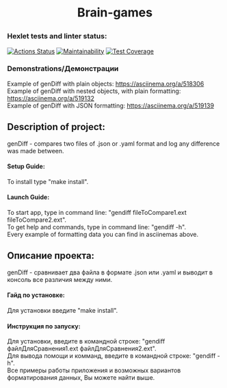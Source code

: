 # <p align=center> Brain-games </p> 

### Hexlet tests and linter status:

[![Actions Status](https://github.com/ViktorFAlex/frontend-project-46/workflows/hexlet-check/badge.svg)](https://github.com/ViktorFAlex/frontend-project-46/actions)
[![Maintainability](https://api.codeclimate.com/v1/badges/9a9be89c302d18b51243/maintainability)](https://codeclimate.com/github/ViktorFAlex/frontend-project-46/maintainability)
[![Test Coverage](https://api.codeclimate.com/v1/badges/9a9be89c302d18b51243/test_coverage)](https://codeclimate.com/github/ViktorFAlex/frontend-project-46/test_coverage)

### Demonstrations/Демонстрации

Example of genDiff with plain objects: https://asciinema.org/a/518306    
Example of genDiff with nested objects, with plain formatting: https://asciinema.org/a/519132    
Example of genDiff with JSON formatting: https://asciinema.org/a/519139    

## Description of project:
genDiff - compares two files of .json or .yaml format and log any difference was made between.
#### Setup Guide: 
To install type "make install".
#### Launch Guide:
To start app, type in command line: "gendiff fileToCompare1.ext fileToCompare2.ext".    
To get help and commands, type in command line: "gendiff -h".    
Every example of formatting data you can find in asciinemas above.        
## Описание проекта:
genDiff - сравнивает два файла в формате .json или .yaml и выводит в консоль все различия между ними.
#### Гайд по установке:
Для установки введите "make install".
#### Инструкция по запуску: 
Для установки, введите в командной строке: "gendiff файлДляСравнения1.ext файлДляСравнения2.ext".    
Для вывода помощи и комманд, введите в командной строке: "gendiff -h".    
Все примеры работы приложения и возможных вариантов форматирования данных, Вы можете найти выше.    

